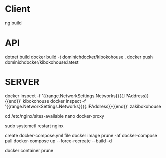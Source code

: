 # Client 
ng build
# API
dotnet build
docker build -t dominichdocker/kibokohouse .
docker push dominichdocker/kibokohouse:latest

# SERVER

docker inspect -f '{{range.NetworkSettings.Networks}}{{.IPAddress}}{{end}}' kibokohouse
docker inspect -f '{{range.NetworkSettings.Networks}}{{.IPAddress}}{{end}}' zakibokohouse

cd /etc/nginx/sites-available
nano docker-proxy

sudo systemctl restart nginx

create docker-compose.yml file
docker image prune -af
docker-compose pull
docker-compose up --force-recreate --build -d

docker container prune